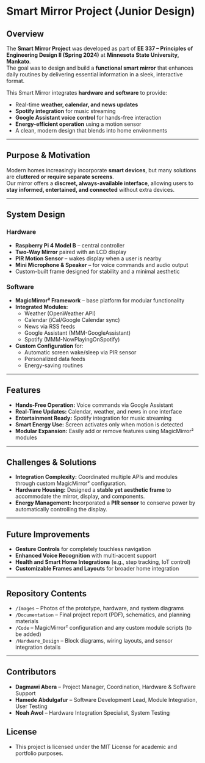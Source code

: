 # Smart Mirror Project (Junior Design)

## Overview
The **Smart Mirror Project** was developed as part of **EE 337 – Principles of Engineering Design II (Spring 2024)** at **Minnesota State University, Mankato**.  
The goal was to design and build a **functional smart mirror** that enhances daily routines by delivering essential information in a sleek, interactive format.

This Smart Mirror integrates **hardware and software** to provide:
- Real-time **weather, calendar, and news updates**
- **Spotify integration** for music streaming
- **Google Assistant voice control** for hands-free interaction
- **Energy-efficient operation** using a motion sensor
- A clean, modern design that blends into home environments

---

## Purpose & Motivation
Modern homes increasingly incorporate **smart devices**, but many solutions are **cluttered or require separate screens**.  
Our mirror offers a **discreet, always-available interface**, allowing users to **stay informed, entertained, and connected** without extra devices.

---

## System Design

### Hardware
- **Raspberry Pi 4 Model B** – central controller
- **Two-Way Mirror** paired with an LCD display
- **PIR Motion Sensor** – wakes display when a user is nearby
- **Mini Microphone & Speaker** – for voice commands and audio output
- Custom-built frame designed for stability and a minimal aesthetic

### Software
- **MagicMirror² Framework** – base platform for modular functionality
- **Integrated Modules:**
  - Weather (OpenWeather API)
  - Calendar (iCal/Google Calendar sync)
  - News via RSS feeds
  - Google Assistant (MMM-GoogleAssistant)
  - Spotify (MMM-NowPlayingOnSpotify)
- **Custom Configuration** for:
  - Automatic screen wake/sleep via PIR sensor
  - Personalized data feeds
  - Energy-saving routines

---

## Features
- **Hands-Free Operation:** Voice commands via Google Assistant  
- **Real-Time Updates:** Calendar, weather, and news in one interface  
- **Entertainment Ready:** Spotify integration for music streaming  
- **Smart Energy Use:** Screen activates only when motion is detected  
- **Modular Expansion:** Easily add or remove features using MagicMirror² modules  

---

## Challenges & Solutions
- **Integration Complexity:** Coordinated multiple APIs and modules through custom MagicMirror² configuration.  
- **Hardware Housing:** Designed a **stable yet aesthetic frame** to accommodate the mirror, display, and components.  
- **Energy Management:** Incorporated a **PIR sensor** to conserve power by automatically controlling the display.

---

## Future Improvements
- **Gesture Controls** for completely touchless navigation  
- **Enhanced Voice Recognition** with multi-accent support  
- **Health and Smart Home Integrations** (e.g., step tracking, IoT control)  
- **Customizable Frames and Layouts** for broader home integration

---

## Repository Contents
- `/Images` – Photos of the prototype, hardware, and system diagrams  
- `/Documentation` – Final project report (PDF), schematics, and planning materials  
- `/Code` – MagicMirror² configuration and any custom module scripts (to be added)  
- `/Hardware_Design` – Block diagrams, wiring layouts, and sensor integration details

---

## Contributors
- **Dagmawi Abera** – Project Manager, Coordination, Hardware & Software Support  
- **Hamede Abdulgafur** – Software Development Lead, Module Integration, User Testing  
- **Noah Awol** – Hardware Integration Specialist, System Testing

## License
- This project is licensed under the MIT License for academic and portfolio purposes.
